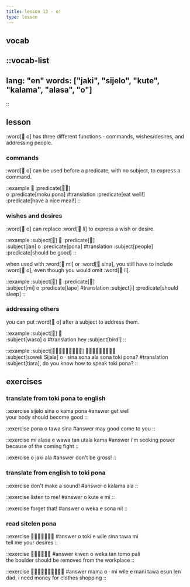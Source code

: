 ```yaml
---
title: lesson 13 - o!
type: lesson
---
```

## vocab
::vocab-list
---
lang: "en"
words: ["jaki", "sijelo", "kute", "kalama", "alasa", "o"]
---
::

## lesson
:word[󱥄 o] has three different functions - commands, wishes/desires, and addressing people.

### commands
:word[󱥄 o] can be used before a predicate, with no subject, to express a command.

::example
󱥄 :predicate[󱤶󱥔] \
o :predicate[moku pona]
#translation
:predicate[eat well!] <br>
:predicate[have a nice meal!]
::

### wishes and desires

:word[󱥄 o] can replace :word[󱤧 li] to express a wish or desire.

::example
:subject[󱤑] 󱥄 :predicate[󱥔] \
:subject[jan] o :predicate[pona]
#translation
:subject[people] :predicate[should be good]
::

when used with :word[󱤴 mi] or :word[󱥞 sina], you still have to include :word[󱥄 o], even though you would omit :word[󱤧 li].

::example
:subject[󱤴] 󱥄 :predicate[󱤢] \
:subject[mi] o :predicate[lape]
#translation
:subject[i] :predicate[should sleep]
::

### addressing others
you can put :word[󱥄 o] after a subject to address them.

::example
:subject[󱥴] 󱥄 \
:subject[waso] o
#translation
hey :subject[bird!]
::

::example
:subject[󱥢󱦐󱥦󱤌󱤑󱤄󱤧󱤂󱦑] 󱥄󱦜󱥞󱥡󱤂󱥡󱥬󱦖󱥔 \
:subject[soweli Sijala] o · sina sona ala sona toki pona?
#translation
:subject[tiara], do you know how to speak toki pona?
::

## exercises
### translate from toki pona to english
::exercise
sijelo sina o kama pona
#answer
get well \
your body should become good
::

::exercise
pona o tawa sina
#answer
may good come to you
::

::exercise
mi alasa e wawa tan utala kama
#answer
i'm seeking power because of the coming fight
::

::exercise
o jaki ala
#answer
don't be gross!
::

### translate from english to toki pona
::exercise
don't make a sound!
#answer
o kalama ala
::

::exercise
listen to me!
#answer
o kute e mi
::

::exercise
forget that!
#answer
o weka e sona ni!
::

### read sitelen pona
::exercise
󱥄󱥬󱤉󱥷󱥞󱥩󱤴
#answer
o toki e wile sina tawa mi \
tell me your desires
::

::exercise
󱤛󱥄󱥶󱥧󱥭󱥉
#answer
kiwen o weka tan tomo pali \
the boulder should be removed from the workplace
::

::exercise
󱤱󱥄󱦜󱤴󱥷󱤉󱤲󱥩󱤋󱤥
#answer
mama o · mi wile e mani tawa esun len \
dad, i need money for clothes shopping
::